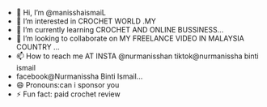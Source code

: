 - 👋 Hi, I’m @manisshaismaiL
- 👀 I’m interested in CROCHET WORLD .MY
- 🌱 I’m currently learning  CROCHET AND ONLINE BUSSINESS...
- 💞️ I’m looking to collaborate on MY FREELANCE VIDEO IN MALAYSIA COUNTRY ...
- 📫 How to reach me AT INSTA @nurmanisshan tiktok@nurmanissha binti ismail
- facebook@Nurmanissha Binti Ismail...
- 😄 Pronouns:can i sponsor you
- ⚡ Fun fact: paid crochet review

<!---
manisshaismaiL/manisshaismaiL is a ✨ special ✨ repository because its `README.md` (this file) appears on your GitHub profile.
You can click the Preview link to take a look at your changes.
--->
